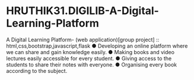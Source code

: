 # HRUTHIK31.DIGILIB-A-Digital-Learning-Platform
A Digital Learning Platform- (web application)[group project] :: html,css,bootstrap,javascript,flask ● Developing an online platform where we can share and gain knowledge easily. ● Making books and video lectures easily accessible for every student. ● Giving access to the students to share their notes with everyone. ● Organising every book according to the subject.
